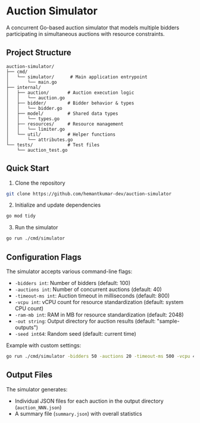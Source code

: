 # Auction Simulator

A concurrent Go-based auction simulator that models multiple bidders participating in simultaneous auctions with resource constraints.

## Project Structure
```
auction-simulator/
├── cmd/
│   └── simulator/      # Main application entrypoint
│       └── main.go
├── internal/
│   ├── auction/       # Auction execution logic
│   │   └── auction.go
│   ├── bidder/        # Bidder behavior & types
│   │   └── bidder.go
│   ├── model/         # Shared data types
│   │   └── types.go
│   ├── resources/     # Resource management
│   │   └── limiter.go
│   └── util/          # Helper functions
│       └── attributes.go
└── tests/             # Test files
    └── auction_test.go
```

## Quick Start

1. Clone the repository
```bash
git clone https://github.com/hemantkumar-dev/auction-simulator
```

2. Initialize and update dependencies
```bash
go mod tidy
```

3. Run the simulator
```bash
go run ./cmd/simulator
```

## Configuration Flags

The simulator accepts various command-line flags:

- `-bidders int`: Number of bidders (default: 100)
- `-auctions int`: Number of concurrent auctions (default: 40)
- `-timeout-ms int`: Auction timeout in milliseconds (default: 800)
- `-vcpu int`: vCPU count for resource standardization (default: system CPU count)
- `-ram-mb int`: RAM in MB for resource standardization (default: 2048)
- `-out string`: Output directory for auction results (default: "sample-outputs")
- `-seed int64`: Random seed (default: current time)

Example with custom settings:
```bash
go run ./cmd/simulator -bidders 50 -auctions 20 -timeout-ms 500 -vcpu 4 -ram-mb 1024
```

## Output Files

The simulator generates:
- Individual JSON files for each auction in the output directory (`auction_NNN.json`)
- A summary file (`summary.json`) with overall statistics


